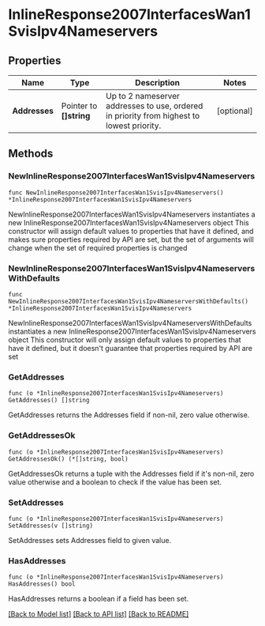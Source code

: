 # InlineResponse2007InterfacesWan1SvisIpv4Nameservers

## Properties

Name | Type | Description | Notes
------------ | ------------- | ------------- | -------------
**Addresses** | Pointer to **[]string** | Up to 2 nameserver addresses to use, ordered in priority from highest to lowest priority. | [optional] 

## Methods

### NewInlineResponse2007InterfacesWan1SvisIpv4Nameservers

`func NewInlineResponse2007InterfacesWan1SvisIpv4Nameservers() *InlineResponse2007InterfacesWan1SvisIpv4Nameservers`

NewInlineResponse2007InterfacesWan1SvisIpv4Nameservers instantiates a new InlineResponse2007InterfacesWan1SvisIpv4Nameservers object
This constructor will assign default values to properties that have it defined,
and makes sure properties required by API are set, but the set of arguments
will change when the set of required properties is changed

### NewInlineResponse2007InterfacesWan1SvisIpv4NameserversWithDefaults

`func NewInlineResponse2007InterfacesWan1SvisIpv4NameserversWithDefaults() *InlineResponse2007InterfacesWan1SvisIpv4Nameservers`

NewInlineResponse2007InterfacesWan1SvisIpv4NameserversWithDefaults instantiates a new InlineResponse2007InterfacesWan1SvisIpv4Nameservers object
This constructor will only assign default values to properties that have it defined,
but it doesn't guarantee that properties required by API are set

### GetAddresses

`func (o *InlineResponse2007InterfacesWan1SvisIpv4Nameservers) GetAddresses() []string`

GetAddresses returns the Addresses field if non-nil, zero value otherwise.

### GetAddressesOk

`func (o *InlineResponse2007InterfacesWan1SvisIpv4Nameservers) GetAddressesOk() (*[]string, bool)`

GetAddressesOk returns a tuple with the Addresses field if it's non-nil, zero value otherwise
and a boolean to check if the value has been set.

### SetAddresses

`func (o *InlineResponse2007InterfacesWan1SvisIpv4Nameservers) SetAddresses(v []string)`

SetAddresses sets Addresses field to given value.

### HasAddresses

`func (o *InlineResponse2007InterfacesWan1SvisIpv4Nameservers) HasAddresses() bool`

HasAddresses returns a boolean if a field has been set.


[[Back to Model list]](../README.md#documentation-for-models) [[Back to API list]](../README.md#documentation-for-api-endpoints) [[Back to README]](../README.md)


